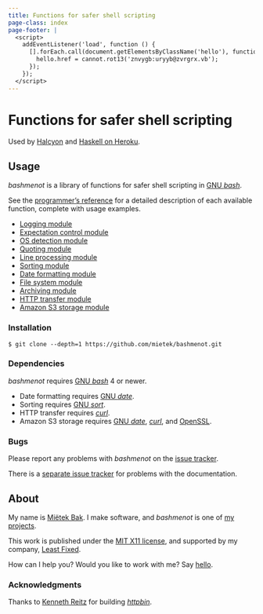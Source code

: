 ```yaml
---
title: Functions for safer shell scripting
page-class: index
page-footer: |
  <script>
    addEventListener('load', function () {
      [].forEach.call(document.getElementsByClassName('hello'), function (hello) {
        hello.href = cannot.rot13('znvygb:uryyb@zvrgrx.vb');
      });
    });
  </script>
---
```



Functions for safer shell scripting
===================================

Used by [Halcyon](http://halcyon.sh/) and [Haskell on Heroku](http://haskellonheroku.com/).


Usage
-----

_bashmenot_ is a library of functions for safer shell scripting in [GNU _bash_](http://gnu.org/software/bash/).

See the [programmer’s reference](reference/) for a detailed description of each available function, complete with usage examples.

- [Logging module](reference/#logging-module)
- [Expectation control module](reference/#expectation-control-module)
- [OS detection module](reference/#os-detection-module)
- [Quoting module](reference/#quoting-module)
- [Line processing module](reference/#line-processing-module)
- [Sorting module](reference/#sorting-module)
- [Date formatting module](reference/#date-formatting-module)
- [File system module](reference/#file-system-module)
- [Archiving module](reference/#archiving-module)
- [HTTP transfer module](reference/#http-transfer-module)
- [Amazon S3 storage module](reference/#amazon-s3-storage-module)


### Installation

```
$ git clone --depth=1 https://github.com/mietek/bashmenot.git
```


### Dependencies

_bashmenot_ requires [GNU _bash_](http://gnu.org/software/bash/) 4 or newer.

- Date formatting requires [GNU _date_](http://gnu.org/software/coreutils/manual/html_node/date-invocation.html).
- Sorting requires [GNU _sort_](http://gnu.org/software/coreutils/manual/html_node/sort-invocation.html).
- HTTP transfer requires [_curl_](http://curl.haxx.se/).
- Amazon S3 storage requires [GNU _date_](http://gnu.org/software/coreutils/manual/html_node/date-invocation.html), [_curl_](http://curl.haxx.se/), and [OpenSSL](https://www.openssl.org/).


### Bugs

Please report any problems with _bashmenot_ on the [issue tracker](https://github.com/mietek/bashmenot/issues/).

There is a [separate issue tracker](https://github.com/mietek/bashmenot-website/issues/) for problems with the documentation.


About
-----

<span id="mietek"><a class="hello" href=""></a></span>

My name is [Miëtek Bak](http://mietek.io/).  I make software, and _bashmenot_ is one of [my projects](http://mietek.io/projects/).

This work is published under the [MIT X11 license](license/), and supported by my company, [Least Fixed](http://leastfixed.com/).

How can I help you?  Would you like to work with me?  Say <a class="hello" href="">hello</a>.


### Acknowledgments

Thanks to [Kenneth Reitz](http://www.kennethreitz.org/) for building [_httpbin_](http://httpbin.org/).
